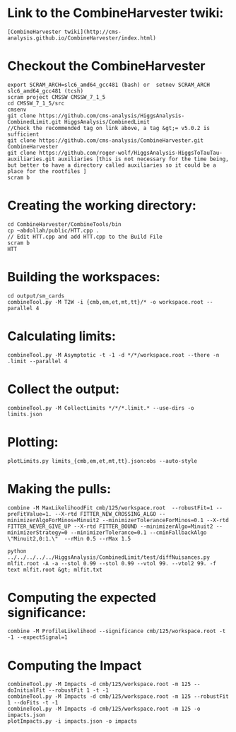 
# Link to the CombineHarvester twiki:
    [CombineHarvester twiki](http://cms-analysis.github.io/CombineHarvester/index.html)


# Checkout the CombineHarvester
    export SCRAM_ARCH=slc6_amd64_gcc481 (bash) or  setnev SCRAM_ARCH slc6_amd64_gcc481 (tcsh)
    scram project CMSSW CMSSW_7_1_5
    cd CMSSW_7_1_5/src
    cmsenv
    git clone https://github.com/cms-analysis/HiggsAnalysis-CombinedLimit.git HiggsAnalysis/CombinedLimit
    //Check the recommended tag on link above, a tag &gt;= v5.0.2 is sufficient
    git clone https://github.com/cms-analysis/CombineHarvester.git CombineHarvester
    git clone https://github.com/roger-wolf/HiggsAnalysis-HiggsToTauTau-auxiliaries.git auxiliaries [this is not necessary for the time being, but better to have a directory called auxiliaries so it could be a place for the rootfiles ]
    scram b


# Creating the working directory:
    cd CombineHarvester/CombineTools/bin
    cp ~abdollah/public/HTT.cpp .
    // Edit HTT.cpp and add HTT.cpp to the Build File
    scram b
    HTT 


# Building the workspaces:
    cd output/sm_cards
    combineTool.py -M T2W -i {cmb,em,et,mt,tt}/* -o workspace.root --parallel 4


# Calculating limits:
    combineTool.py -M Asymptotic -t -1 -d */*/workspace.root --there -n .limit --parallel 4


# Collect the output:
    combineTool.py -M CollectLimits */*/*.limit.* --use-dirs -o limits.json


# Plotting:
    plotLimits.py limits_{cmb,em,et,mt,tt}.json:obs --auto-style

# Making the pulls:
    combine -M MaxLikelihoodFit cmb/125/workspace.root  --robustFit=1 --preFitValue=1. --X-rtd FITTER_NEW_CROSSING_ALGO --minimizerAlgoForMinos=Minuit2 --minimizerToleranceForMinos=0.1 --X-rtd FITTER_NEVER_GIVE_UP --X-rtd FITTER_BOUND --minimizerAlgo=Minuit2 --minimizerStrategy=0 --minimizerTolerance=0.1 --cminFallbackAlgo \"Minuit2,0:1.\"  --rMin 0.5 --rMax 1.5
    
    python ../../../../../HiggsAnalysis/CombinedLimit/test/diffNuisances.py mlfit.root -A -a --stol 0.99 --stol 0.99 --vtol 99. --vtol2 99. -f text mlfit.root &gt; mlfit.txt


# Computing the expected significance:
    combine -M ProfileLikelihood --significance cmb/125/workspace.root -t -1 --expectSignal=1


# Computing the Impact
    combineTool.py -M Impacts -d cmb/125/workspace.root -m 125 --doInitialFit --robustFit 1 -t -1
    combineTool.py -M Impacts -d cmb/125/workspace.root -m 125 --robustFit 1 --doFits -t -1
    combineTool.py -M Impacts -d cmb/125/workspace.root -m 125 -o impacts.json
    plotImpacts.py -i impacts.json -o impacts

